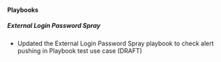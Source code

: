 
#### Playbooks

##### External Login Password Spray

- Updated the External Login Password Spray playbook to check alert pushing in Playbook test use case (DRAFT)
